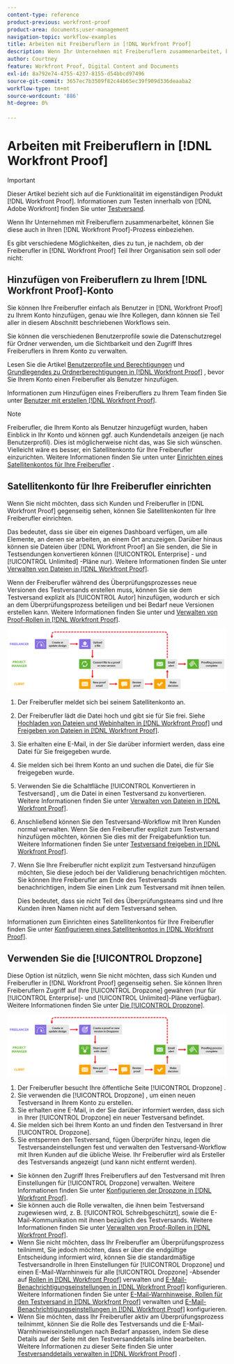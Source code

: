 ```yaml
---
content-type: reference
product-previous: workfront-proof
product-area: documents;user-management
navigation-topic: workflow-examples
title: Arbeiten mit Freiberuflern in [!DNL Workfront Proof]
description: Wenn Ihr Unternehmen mit Freiberuflern zusammenarbeitet, können Sie diese auch in Ihren [!DNL Workfront Proof] Prozess einbeziehen.
author: Courtney
feature: Workfront Proof, Digital Content and Documents
exl-id: 8a792e74-4755-4237-8155-d54bbcd97496
source-git-commit: 3657ec7b3509f82c44b65ec39f909d336deaaba2
workflow-type: tm+mt
source-wordcount: '886'
ht-degree: 0%

---
```


# Arbeiten mit Freiberuflern in [!DNL Workfront Proof]

>[!IMPORTANT]
>
>Dieser Artikel bezieht sich auf die Funktionalität im eigenständigen Produkt [!DNL Workfront Proof]. Informationen zum Testen innerhalb von [!DNL Adobe Workfront] finden Sie unter [Testversand](../../../review-and-approve-work/proofing/proofing.md).

Wenn Ihr Unternehmen mit Freiberuflern zusammenarbeitet, können Sie diese auch in Ihren [!DNL Workfront Proof]-Prozess einbeziehen.

Es gibt verschiedene Möglichkeiten, dies zu tun, je nachdem, ob der Freiberufler in [!DNL Workfront Proof] Teil Ihrer Organisation sein soll oder nicht:

## Hinzufügen von Freiberuflern zu Ihrem [!DNL Workfront Proof]-Konto

Sie können Ihre Freiberufler einfach als Benutzer in [!DNL Workfront Proof] zu Ihrem Konto hinzufügen, genau wie Ihre Kollegen, dann können sie Teil aller in diesem Abschnitt beschriebenen Workflows sein.

Sie können die verschiedenen Benutzerprofile sowie die Datenschutzregel für Ordner verwenden, um die Sichtbarkeit und den Zugriff Ihres Freiberuflers in Ihrem Konto zu verwalten.

Lesen Sie die Artikel [Benutzerprofile und Berechtigungen](https://support.workfront.com/hc/https://support.workfront.com/hc/en-us/articles/115004087428-User-profiles-and-permissions) und [Grundlegendes zu Ordnerberechtigungen in [!DNL Workfront Proof]](../../../workfront-proof/wp-work-proofsfiles/organize-your-work/folder-permissions.md) , bevor Sie Ihrem Konto einen Freiberufler als Benutzer hinzufügen.

Informationen zum Hinzufügen eines Freiberuflers zu Ihrem Team finden Sie unter [Benutzer mit erstellen [!DNL Workfront Proof]](../../../workfront-proof/wp-mnguserscontacts/users/create-users.md).

>[!NOTE]
>
>Freiberufler, die Ihrem Konto als Benutzer hinzugefügt wurden, haben Einblick in Ihr Konto und können ggf. auch Kundendetails anzeigen (je nach Benutzerprofil). Dies ist möglicherweise nicht das, was Sie sich wünschen. Vielleicht wäre es besser, ein Satellitenkonto für Ihre Freiberufler einzurichten. Weitere Informationen finden Sie unten unter [Einrichten eines Satellitenkontos für Ihre Freiberufler](https://support.workfront.com/knowledge/articles/115004259868/en-us?brand_id=662728&amp;return_to=%2Fhc%2Fen-us%2Farticles%2F115004259868#Option-B---set-up-a-satellite-account-for-your-freelancers) .

## Satellitenkonto für Ihre Freiberufler einrichten

Wenn Sie nicht möchten, dass sich Kunden und Freiberufler in [!DNL Workfront Proof] gegenseitig sehen, können Sie Satellitenkonten für Ihre Freiberufler einrichten.

Das bedeutet, dass sie über ein eigenes Dashboard verfügen, um alle Elemente, an denen sie arbeiten, an einem Ort anzuzeigen. Darüber hinaus können sie Dateien über [!DNL Workfront Proof] an Sie senden, die Sie in Testsendungen konvertieren können ([!UICONTROL Enterprise] - und [!UICONTROL Unlimited] -Pläne nur). Weitere Informationen finden Sie unter [Verwalten von Dateien in [!DNL Workfront Proof]](../../../workfront-proof/wp-work-proofsfiles/manage-your-work/manage-files.md).

Wenn der Freiberufler während des Überprüfungsprozesses neue Versionen des Testversands erstellen muss, können Sie sie dem Testversand explizit als [!UICONTROL Autor] hinzufügen, wodurch er sich an dem Überprüfungsprozess beteiligen und bei Bedarf neue Versionen erstellen kann. Weitere Informationen finden Sie unter und [Verwalten von Proof-Rollen in [!DNL Workfront Proof]](../../../workfront-proof/wp-work-proofsfiles/share-proofs-and-files/manage-proof-roles.md).

![freelancers_-_option_B.png](assets/freelancers_-_option_B.png)

1. Der Freiberufler meldet sich bei seinem Satellitenkonto an.
1. Der Freiberufler lädt die Datei hoch und gibt sie für Sie frei. Siehe [Hochladen von Dateien und Webinhalten in  [!DNL Workfront Proof]](../../../workfront-proof/wp-work-proofsfiles/create-proofs-and-files/upload-files-web-content.md) und [Freigeben von Dateien in  [!DNL Workfront Proof]](../../../workfront-proof/wp-work-proofsfiles/share-proofs-and-files/share-files.md).

1. Sie erhalten eine E-Mail, in der Sie darüber informiert werden, dass eine Datei für Sie freigegeben wurde.
1. Sie melden sich bei Ihrem Konto an und suchen die Datei, die für Sie freigegeben wurde.
1. Verwenden Sie die Schaltfläche [!UICONTROL Konvertieren in Testversand] , um die Datei in einen Testversand zu konvertieren. Weitere Informationen finden Sie unter [Verwalten von Dateien in [!DNL Workfront Proof]](../../../workfront-proof/wp-work-proofsfiles/manage-your-work/manage-files.md).
1. Anschließend können Sie den Testversand-Workflow mit Ihren Kunden normal verwalten. Wenn Sie den Freiberufler explizit zum Testversand hinzufügen möchten, können Sie dies mit der Freigabefunktion tun. Weitere Informationen finden Sie unter [Testversand freigeben in [!DNL Workfront Proof]](../../../workfront-proof/wp-work-proofsfiles/share-proofs-and-files/share-proof.md).
1. Wenn Sie Ihre Freiberufler nicht explizit zum Testversand hinzufügen möchten, Sie diese jedoch bei der Validierung benachrichtigen möchten. Sie können Ihre Freiberufler am Ende des Testversands benachrichtigen, indem Sie einen Link zum Testversand mit ihnen teilen.

   Dies bedeutet, dass sie nicht Teil des Überprüfungsteams sind und Ihre Kunden ihren Namen nicht auf dem Testversand sehen.

Informationen zum Einrichten eines Satellitenkontos für Ihre Freiberufler finden Sie unter [Konfigurieren eines Satellitenkontos in  [!DNL Workfront Proof]](../../../workfront-proof/wp-acct-admin/satellite-accounts/configure-sat-acct-in-wp.md).

## Verwenden Sie die [!UICONTROL Dropzone]

Diese Option ist nützlich, wenn Sie nicht möchten, dass sich Kunden und Freiberufler in [!DNL Workfront Proof] gegenseitig sehen. Sie können Ihren Freiberuflern Zugriff auf Ihre [!UICONTROL Dropzone] gewähren (nur für [!UICONTROL Enterprise]- und [!UICONTROL Unlimited]-Pläne verfügbar). Weitere Informationen finden Sie unter [Die [!UICONTROL Dropzone]](../../../workfront-proof/wp-work-proofsfiles/create-proofs-and-files/dropzone.md).

![freelancers_-_option_C_-_dropzone.png](assets/freelancers_-_option_C_-_dropzone.png)

1. Der Freiberufler besucht Ihre öffentliche Seite [!UICONTROL Dropzone] .
1. Sie verwenden die [!UICONTROL Dropzone] , um einen neuen Testversand in Ihrem Konto zu erstellen.
1. Sie erhalten eine E-Mail, in der Sie darüber informiert werden, dass sich in Ihrer [!UICONTROL Dropzone] ein neuer Testversand befindet.
1. Sie melden sich bei Ihrem Konto an und finden den Testversand in Ihrer [!UICONTROL Dropzone].
1. Sie entsperren den Testversand, fügen Überprüfer hinzu, legen die Testversandeinstellungen fest und verwalten den Testversand-Workflow mit Ihren Kunden auf die übliche Weise. Ihr Freiberufler wird als Ersteller des Testversands angezeigt (und kann nicht entfernt werden).

* Sie können den Zugriff Ihres Freiberuflers auf den Testversand mit Ihren Einstellungen für [!UICONTROL Dropzone] verwalten. Weitere Informationen finden Sie unter [Konfigurieren der Dropzone in [!DNL Workfront Proof]](../../../workfront-proof/wp-acct-admin/account-settings/configure-dropzone-in-wp.md).
* Sie können auch die Rolle verwalten, die ihnen beim Testversand zugewiesen wird, z. B. [!UICONTROL Schreibgeschützt], sowie die E-Mail-Kommunikation mit ihnen bezüglich des Testversands. Weitere Informationen finden Sie unter [Verwalten von Proof-Rollen in  [!DNL Workfront Proof]](../../../workfront-proof/wp-work-proofsfiles/share-proofs-and-files/manage-proof-roles.md).
* Wenn Sie nicht möchten, dass Ihr Freiberufler am Überprüfungsprozess teilnimmt, Sie jedoch möchten, dass er über die endgültige Entscheidung informiert wird, können Sie die standardmäßige Testversandrolle in Ihren Einstellungen für [!UICONTROL Dropzone] und einen E-Mail-Warnhinweis für alle [!UICONTROL Dropzone] -Absender auf [Rollen in  [!DNL Workfront Proof]](../../../workfront-proof/wp-work-proofsfiles/share-proofs-and-files/manage-proof-roles.md) verwalten und [E-Mail-Benachrichtigungseinstellungen in  [!DNL Workfront Proof]](../../../workfront-proof/wp-emailsntfctns/email-alerts/config-email-notification-settings-wp.md) konfigurieren. Weitere Informationen finden Sie unter [E-Mail-Warnhinweise, ](https://support.workfront.com/hc/en-us/sections/115000911867-Email-alerts) [Rollen für den Testversand in  [!DNL Workfront Proof]](../../../workfront-proof/wp-work-proofsfiles/share-proofs-and-files/manage-proof-roles.md) verwalten und [E-Mail-Benachrichtigungseinstellungen in  [!DNL Workfront Proof]](../../../workfront-proof/wp-emailsntfctns/email-alerts/config-email-notification-settings-wp.md) konfigurieren.
* Wenn Sie möchten, dass Ihr Freiberufler aktiv am Überprüfungsprozess teilnimmt, können Sie die Rolle des Testversands und die E-Mail-Warnhinweiseinstellungen nach Bedarf anpassen, indem Sie diese Details auf der Seite mit den Testversanddetails inline bearbeiten. Weitere Informationen zu dieser Seite finden Sie unter [Testversanddetails verwalten in [!DNL Workfront Proof]](../../../workfront-proof/wp-work-proofsfiles/manage-your-work/manage-proof-details.md) .
